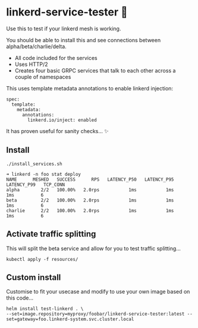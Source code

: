 # linkerd-service-tester 🐰
Use this to test if your linkerd mesh is working.

You should be able to install this and see connections between alpha/beta/charlie/delta.

- All code included for the services
- Uses HTTP/2
- Creates four basic GRPC services that talk to each other across a couple of namespaces

This uses template metadata annotations to enable linkerd injection:
```
spec:
  template:
    metadata:
      annotations:
        linkerd.io/inject: enabled
```

It has proven useful for sanity checks... ✨

## Install

```
./install_services.sh
```

```
➜ linkerd -n foo stat deploy
NAME      MESHED   SUCCESS      RPS   LATENCY_P50   LATENCY_P95   LATENCY_P99   TCP_CONN
alpha        2/2   100.00%   2.0rps           1ms           1ms           1ms          6
beta         2/2   100.00%   2.0rps           1ms           1ms           1ms          6
charlie      2/2   100.00%   2.0rps           1ms           1ms           1ms          6

```
## Activate traffic splitting

This will split the beta service and allow for you to test traffic splitting...

`kubectl apply -f resources/`

## Custom install

Customise to fit your usecase and modify to use your own image based on this code...

```
helm install test-linkerd . \
--set=image.repository=myproxy/foobar/linkerd-service-tester:latest --set=gateway=foo.linkerd-system.svc.cluster.local
```
